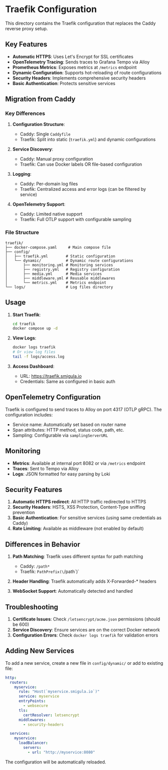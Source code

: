 # Traefik Configuration

This directory contains the Traefik configuration that replaces the Caddy reverse proxy setup.

## Key Features

- **Automatic HTTPS**: Uses Let's Encrypt for SSL certificates
- **OpenTelemetry Tracing**: Sends traces to Grafana Tempo via Alloy
- **Prometheus Metrics**: Exposes metrics at `/metrics` endpoint
- **Dynamic Configuration**: Supports hot-reloading of route configurations
- **Security Headers**: Implements comprehensive security headers
- **Basic Authentication**: Protects sensitive services

## Migration from Caddy

### Key Differences

1. **Configuration Structure**:
   - Caddy: Single `Caddyfile`
   - Traefik: Split into static (`traefik.yml`) and dynamic configurations

2. **Service Discovery**:
   - Caddy: Manual proxy configuration
   - Traefik: Can use Docker labels OR file-based configuration

3. **Logging**:
   - Caddy: Per-domain log files
   - Traefik: Centralized access and error logs (can be filtered by service)

4. **OpenTelemetry Support**:
   - Caddy: Limited native support
   - Traefik: Full OTLP support with configurable sampling

### File Structure

```
traefik/
├── docker-compose.yaml     # Main compose file
├── config/
│   ├── traefik.yml        # Static configuration
│   └── dynamic/           # Dynamic route configurations
│       ├── monitoring.yml # Monitoring services
│       ├── registry.yml   # Registry configuration
│       ├── media.yml      # Media services
│       ├── middleware.yml # Reusable middlewares
│       └── metrics.yml    # Metrics endpoint
└── logs/                  # Log files directory
```

## Usage

1. **Start Traefik**:
   ```bash
   cd traefik
   docker compose up -d
   ```

2. **View Logs**:
   ```bash
   docker logs traefik
   # Or view log files
   tail -f logs/access.log
   ```

3. **Access Dashboard**:
   - URL: https://traefik.smigula.io
   - Credentials: Same as configured in basic auth

## OpenTelemetry Configuration

Traefik is configured to send traces to Alloy on port 4317 (OTLP gRPC). The configuration includes:

- Service name: Automatically set based on router name
- Span attributes: HTTP method, status code, path, etc.
- Sampling: Configurable via `samplingServerURL`

## Monitoring

- **Metrics**: Available at internal port 8082 or via `/metrics` endpoint
- **Traces**: Sent to Tempo via Alloy
- **Logs**: JSON formatted for easy parsing by Loki

## Security Features

1. **Automatic HTTPS redirect**: All HTTP traffic redirected to HTTPS
2. **Security Headers**: HSTS, XSS Protection, Content-Type sniffing prevention
3. **Basic Authentication**: For sensitive services (using same credentials as Caddy)
4. **Rate Limiting**: Available as middleware (not enabled by default)

## Differences in Behavior

1. **Path Matching**: Traefik uses different syntax for path matching
   - Caddy: `/path*`
   - Traefik: `PathPrefix(\`/path\`)`

2. **Header Handling**: Traefik automatically adds X-Forwarded-* headers

3. **WebSocket Support**: Automatically detected and handled

## Troubleshooting

1. **Certificate Issues**: Check `/letsencrypt/acme.json` permissions (should be 600)
2. **Service Discovery**: Ensure services are on the correct Docker network
3. **Configuration Errors**: Check `docker logs traefik` for validation errors

## Adding New Services

To add a new service, create a new file in `config/dynamic/` or add to existing file:

```yaml
http:
  routers:
    myservice:
      rule: "Host(`myservice.smigula.io`)"
      service: myservice
      entryPoints:
        - websecure
      tls:
        certResolver: letsencrypt
      middlewares:
        - security-headers

  services:
    myservice:
      loadBalancer:
        servers:
          - url: "http://myservice:8080"
```

The configuration will be automatically reloaded.